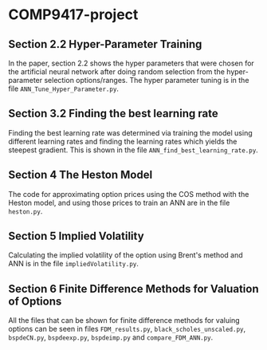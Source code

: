 # COMP9417-project

## Section 2.2 Hyper-Parameter Training
In the paper, section 2.2 shows the hyper parameters that were chosen for the artificial neural network after doing random selection from the hyper-parameter selection options/ranges. The hyper parameter tuning is in the file `ANN_Tune_Hyper_Parameter.py`.

## Section 3.2 Finding the best learning rate
Finding the best learning rate was determined via training the model using different learning rates and finding the learning rates which yields the steepest gradient. This is shown in the file `ANN_find_best_learning_rate.py`.

## Section 4 The Heston Model
The code for approximating option prices using the COS method with the Heston model, and using those prices to train an ANN are in the file `heston.py`.

## Section 5 Implied Volatility
Calculating the implied volatility of the option using Brent's method and ANN is in the file `impliedVolatility.py`.

## Section 6 Finite Difference Methods for Valuation of Options
All the files that can be shown for finite difference methods for valuing options can be seen in files `FDM_results.py`, `black_scholes_unscaled.py`, `bspdeCN.py`, `bspdeexp.py`, `bspdeimp.py` and `compare_FDM_ANN.py`.

